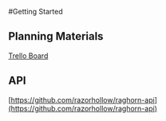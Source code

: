 #Getting Started

## Planning Materials
[Trello Board](https://trello.com/b/cWoBo81N/raghorn)

## API

[https://github.com/razorhollow/raghorn-api](https://github.com/razorhollow/raghorn-api)